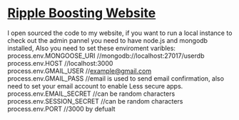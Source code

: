# [Ripple Boosting Website](https://osu-boost.herokuapp.com/ "https://osu-boost.herokuapp.com/")
I open sourced the code to my website, if you want to run a local instance to check out the admin pannel you need to have node.js and mongodb installed, Also you need to set these enviroment varibles:  
process.env.MONGOOSE_URI //mongodb://localhost:27017/userdb  
process.env.HOST //localhost:3000  
process.env.GMAIL_USER //example@gmail.com  
process.env.GMAIL_PASS //email is used to send email confirmation, also need to set your email account to enable Less secure apps.  
process.env.EMAIL_SECRET //can be random characters  
process.env.SESSION_SECRET //can be random characters  
process.env.PORT //3000 by defualt